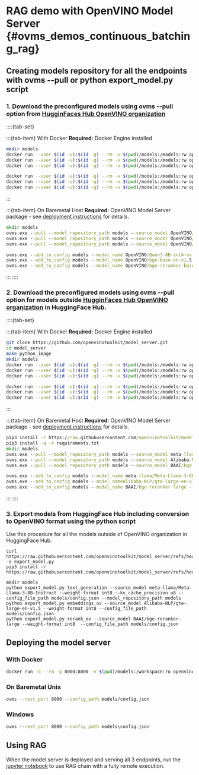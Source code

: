# RAG demo with OpenVINO Model Server {#ovms_demos_continuous_batching_rag}

## Creating models repository for all the endpoints with ovms --pull or python export_model.py script

### 1. Download the preconfigured models using ovms --pull option from [HugginFaces Hub OpenVINO organization](https://huggingface.co/OpenVINO)
::::{tab-set}

:::{tab-item} With Docker
**Required:** Docker Engine installed

```bash
mkdir models
docker run --user $(id -u):$(id -g) --rm -v $(pwd)/models:/models:rw openvino/model_server:latest --pull --model_repository_path /models --source_model OpenVINO/Qwen3-8B-int4-ov
docker run --user $(id -u):$(id -g) --rm -v $(pwd)/models:/models:rw openvino/model_server:latest --pull --model_repository_path /models --source_model OpenVINO/bge-base-en-v1.5-fp16-ov --task embeddings
docker run --user $(id -u):$(id -g) --rm -v $(pwd)/models:/models:rw openvino/model_server:latest --pull --model_repository_path /models --source_model OpenVINO/bge-reranker-base-fp16-ov --task rerank

docker run --user $(id -u):$(id -g) --rm -v $(pwd)/models:/models:rw openvino/model_server:latest --add_to_config /models --model_name OpenVINO/Qwen3-8B-int4-ov --model_path OpenVINO/Qwen3-8B-int4-ov
docker run --user $(id -u):$(id -g) --rm -v $(pwd)/models:/models:rw openvino/model_server:latest --add_to_config /models --model_name OpenVINO/bge-base-en-v1.5-fp16-ov --model_path OpenVINO/bge-base-en-v1.5-fp16-ov
docker run --user $(id -u):$(id -g) --rm -v $(pwd)/models:/models:rw openvino/model_server:latest --add_to_config /models --model_name OpenVINO/bge-reranker-base-fp16-ov --model_path OpenVINO/bge-reranker-base-fp16-ov
```
:::

:::{tab-item} On Baremetal Host
**Required:** OpenVINO Model Server package - see [deployment instructions](../../../docs/deploying_server_baremetal.md) for details.

```bat
mkdir models
ovms.exe --pull --model_repository_path models --source_model OpenVINO/Qwen3-8B-int4-ov
ovms.exe --pull --model_repository_path models --source_model OpenVINO/bge-base-en-v1.5-fp16-ov --task embeddings
ovms.exe --pull --model_repository_path models --source_model OpenVINO/bge-reranker-base-fp16-ov --task rerank

ovms.exe --add_to_config models --model_name OpenVINO/Qwen3-8B-int4-ov --model_path OpenVINO/Qwen3-8B-int4-ov
ovms.exe --add_to_config models --model_name OpenVINO/bge-base-en-v1.5-fp16-ov --model_path OpenVINO/bge-base-en-v1.5-fp16-ov
ovms.exe --add_to_config models --model_name OpenVINO/bge-reranker-base-fp16-ov --model_path OpenVINO/bge-reranker-base-fp16-ov
```
:::
::::

### 2. Download the preconfigured models using ovms --pull option for models outside [HugginFaces Hub OpenVINO organization](https://huggingface.co/OpenVINO) in HuggingFace Hub.
::::{tab-set}

:::{tab-item} With Docker
**Required:** Docker Engine installed
```bash
git clone https://github.com/openvinotoolkit/model_server.git
cd model_server
make python_image
mkdir models
docker run --user $(id -u):$(id -g) --rm -v $(pwd)/models:/models:rw openvino/model_server:py --pull --model_repository_path /models --source_model meta-llama/Meta-Llama-3-8B-Instruct
docker run --user $(id -u):$(id -g) --rm -v $(pwd)/models:/models:rw openvino/model_server:py --pull --model_repository_path /models --source_model OpenVINO/bge-base-en-v1.5-fp16-ov --task embeddings
docker run --user $(id -u):$(id -g) --rm -v $(pwd)/models:/models:rw openvino/model_server:py --pull --model_repository_path /models --source_model BAAI/bge-reranker-large --task rerank

docker run --user $(id -u):$(id -g) --rm -v $(pwd)/models:/models:rw openvino/model_server:py --add_to_config /models --model_name meta-llama/Meta-Llama-3-8B-Instruct --model_path meta-llama/Meta-Llama-3-8B-Instruct
docker run --user $(id -u):$(id -g) --rm -v $(pwd)/models:/models:rw openvino/model_server:py --add_to_config /models --model_name Alibaba-NLP/gte-large-en-v1.5 --model_path Alibaba-NLP/gte-large-en-v1.5
docker run --user $(id -u):$(id -g) --rm -v $(pwd)/models:/models:rw openvino/model_server:py --add_to_config /models --model_name BAAI/bge-reranker-large --model_path BAAI/bge-reranker-large
```
:::

:::{tab-item} On Baremetal Host
**Required:** OpenVINO Model Server package - see [deployment instructions](../../../docs/deploying_server_baremetal.md) for details.

```bat
pip3 install -r https://raw.githubusercontent.com/openvinotoolkit/model_server/refs/heads/releases/2025/2/demos/common/export_models/requirements.txt
pip3 install -q -r requirements.txt
mkdir models
ovms.exe --pull --model_repository_path models --source_model meta-llama/Meta-Llama-3-8B-Instruct
ovms.exe --pull --model_repository_path models --source_model Alibaba-NLP/gte-large-en-v1.5 --task embeddings
ovms.exe --pull --model_repository_path models --source_model BAAI/bge-reranker-large --task rerank

ovms.exe --add_to_config models --model_name meta-llama/Meta-Llama-3-8B-Instruct --model_path meta-llama/Meta-Llama-3-8B-Instruct
ovms.exe --add_to_config models --model_nameAlibaba-NLP/gte-large-en-v1.5 --model_path Alibaba-NLP/gte-large-en-v1.5
ovms.exe --add_to_config models --model_name BAAI/bge-reranker-large --model_path BAAI/bge-reranker-large
```
:::
::::


### 3.  Export models from HuggingFace Hub including conversion to OpenVINO format using the python script

Use this procedure for all the models outside of OpenVINO organization in HuggingFace Hub.

```console
curl https://raw.githubusercontent.com/openvinotoolkit/model_server/refs/heads/releases/2025/2/demos/common/export_models/export_model.py -o export_model.py
pip3 install -r https://raw.githubusercontent.com/openvinotoolkit/model_server/refs/heads/releases/2025/2/demos/common/export_models/requirements.txt

mkdir models
python export_model.py text_generation --source_model meta-llama/Meta-Llama-3-8B-Instruct --weight-format int8 --kv_cache_precision u8 --config_file_path models/config.json --model_repository_path models
python export_model.py embeddings_ov --source_model Alibaba-NLP/gte-large-en-v1.5 --weight-format int8 --config_file_path models/config.json
python export_model.py rerank_ov --source_model BAAI/bge-reranker-large --weight-format int8  --config_file_path models/config.json
```

## Deploying the model server

### With Docker
```bash
docker run -d --rm -p 8000:8000 -v $(pwd)/models:/workspace:ro openvino/model_server:latest --rest_port 8000 --config_path /workspace/config.json
```
### On Baremetal Unix
```bash
ovms --rest_port 8000 --config_path models/config.json
```
### Windows
```bat
ovms --rest_port 8000 --config_path models\config.json
```

## Using RAG

When the model server is deployed and serving all 3 endpoints, run the [jupyter notebook](https://github.com/openvinotoolkit/model_server/blob/main/demos/continuous_batching/rag/rag_demo.ipynb) to use RAG chain with a fully remote execution.